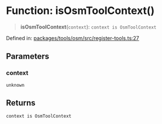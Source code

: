 # Function: isOsmToolContext()

> **isOsmToolContext**(`context`): `context is OsmToolContext`

Defined in: [packages/tools/osm/src/register-tools.ts:27](https://github.com/GeoDaCenter/openassistant/blob/28e38a23cf528ccfe10391135d12fba8d3e385da/packages/tools/osm/src/register-tools.ts#L27)

## Parameters

### context

`unknown`

## Returns

`context is OsmToolContext`
